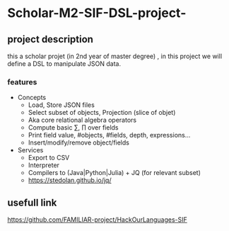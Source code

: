 # Scholar-M2-SIF-DSL-project-

## project description 

this a scholar projet (in 2nd year of master degree) , in this project we will define a DSL to manipulate JSON data. 

### features 

* Concepts
  * Load, Store JSON files
  * Select subset of objects, Projection (slice of objet)
  * Aka core relational algebra operators
  * Compute basic ∑, ∏ over fields
  * Print field value, #objects, #fields, depth, expressions...
  * Insert/modify/remove object/fields
* Services
  * Export to CSV
  * Interpreter
  * Compilers to (Java|Python|Julia) + JQ (for relevant subset)
  * https://stedolan.github.io/jq/


## usefull link 

https://github.com/FAMILIAR-project/HackOurLanguages-SIF
